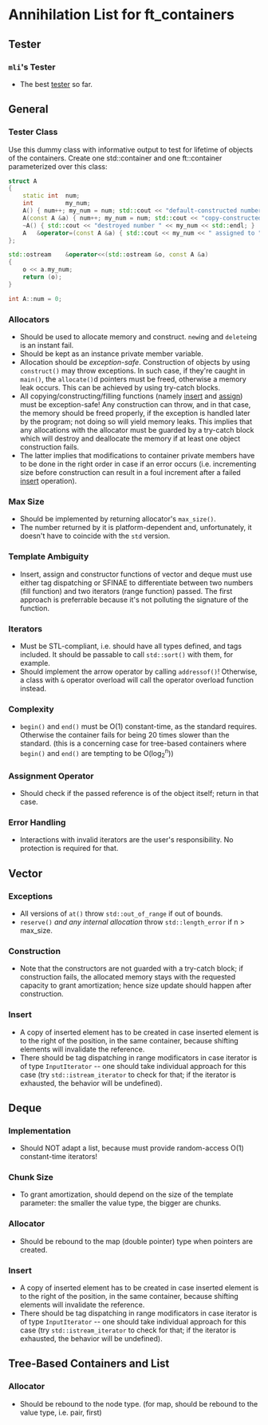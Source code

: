 # Annihilation List for ft_containers
## Tester
### `mli`'s Tester
*	The best [tester](https://github.com/mli42/containers_test) so far. 
## General
### Tester Class
Use this dummy class with informative output to test for lifetime of objects of the containers. Create one std::container and one ft::container parameterized over this class:
``` c++
struct A
{
	static int	num;
	int			my_num;
	A() { num++; my_num = num; std::cout << "default-constructed number " << my_num << std::endl; }
	A(const A &a) { num++; my_num = num; std::cout << "copy-constructed number " << my_num << " from number " << a.my_num << std::endl; }
	~A() { std::cout << "destroyed number " << my_num << std::endl; }
	A	&operator=(const A &a) { std::cout << my_num << " assigned to " << a.my_num << std::endl; my_num = a.my_num; return (*this); }
};

std::ostream	&operator<<(std::ostream &o, const A &a)
{
	o << a.my_num;
	return (o);
}

int A::num = 0;
```
### Allocators
*	Should be used to allocate memory and construct. `new`ing and `delete`ing is an instant fail.
*	Should be kept as an instance private member variable.
*	Allocation should be _exception-safe_. Construction of objects by using `construct()` may throw exceptions. In such case, if they're caught in `main()`, the `allocate()`d pointers must be freed, otherwise a memory leak occurs. This can be achieved by using try-catch blocks.
*	All copying/constructing/filling functions (namely <ins>insert</ins> and <ins>assign</ins>) must be exception-safe! Any construction can throw, and in that case, the memory should be freed properly, if the exception is handled later by the program; not doing so will yield memory leaks. This implies that any allocations with the allocator must be guarded by a try-catch block which will destroy and deallocate the memory if at least one object construction fails.
*	The latter implies that modifications to container private members have to be done in the right order in case if an error occurs (i.e. incrementing size before construction can result in a foul increment after a failed <ins>insert</ins> operation).
### Max Size
*	Should be implemented by returning allocator's `max_size()`.
*	The number returned by it is platform-dependent and, unfortunately, it doesn't have to coincide with the `std` version.
### Template Ambiguity
*	Insert, assign and constructor functions of vector and deque must use either tag dispatching or SFINAE to differentiate between two numbers (fill function) and two iterators (range function) passed. The first approach is preferrable because it's not polluting the signature of the function.
### Iterators
*	Must be STL-compliant, i.e. should have all types defined, and tags included. It should be passable to call `std::sort()` with them, for example.
*	Should implement the arrow operator by calling `addressof()`! Otherwise, a class with `&` operator overload will call the operator overload function instead.
### Complexity
*	`begin()` and `end()` must be O(1) constant-time, as the standard requires. Otherwise the container fails for being 20 times slower than the standard. (this is a concerning case for tree-based containers where `begin()` and `end()` are tempting to be O(log<sub>2</sub><sup>n</sup>))
### Assignment Operator
*	Should check if the passed reference is of the object itself; return in that case.
### Error Handling
*	Interactions with invalid iterators are the user's responsibility. No protection is required for that.
## Vector
### Exceptions
*	All versions of `at()` throw `std::out_of_range` if out of bounds.
*	`reserve()` _and any internal allocation_ throw `std::length_error` if n > max_size.
### Construction
*	Note that the constructors are not guarded with a try-catch block; if construction fails, the allocated memory stays with the requested capacity to grant amortization; hence size update should happen after construction.
### Insert
*	A copy of inserted element has to be created in case inserted element is to the right of the position, in the same container, because shifting elements will invalidate the reference.
*	There should be tag dispatching in range modificators in case iterator is of type `InputIterator` -- one should take individual approach for this case (try `std::istream_iterator` to check for that; if the iterator is exhausted, the behavior will be undefined).
## Deque
### Implementation
*	Should NOT adapt a list, because must provide random-access O(1) constant-time iterators!
### Chunk Size
*	To grant amortization, should depend on the size of the template parameter: the smaller the value type, the bigger are chunks.
### Allocator
*	Should be rebound to the map (double pointer) type when pointers are created.
### Insert
*	A copy of inserted element has to be created in case inserted element is to the right of the position, in the same container, because shifting elements will invalidate the reference.
*	There should be tag dispatching in range modificators in case iterator is of type `InputIterator` -- one should take individual approach for this case (try `std::istream_iterator` to check for that; if the iterator is exhausted, the behavior will be undefined).
## Tree-Based Containers and List
### Allocator
*	Should be rebound to the node type. (for map, should be rebound to the value type, i.e. pair, first)
